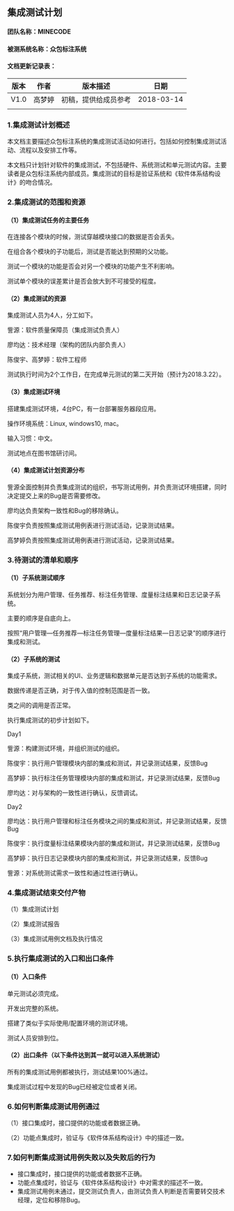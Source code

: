 ## 集成测试计划

#### 团队名称：MINECODE

#### 被测系统名称：众包标注系统



#### 文档更新记录表：

|  版本  |  作者  |    版本描述    |     日期     |
| :--: | :--: | :--------: | :--------: |
| V1.0 | 高梦婷  | 初稿，提供给成员参考 | 2018-03-14 |
|      |      |            |            |



### 1.集成测试计划概述

本文档主要描述众包标注系统的集成测试活动如何进行。包括如何控制集成测试活动、流程以及安排工作等。

本文档只计划针对软件的集成测试，不包括硬件、系统测试和单元测试内容。主要读者是众包标注系统内部成员。集成测试的目标是验证系统和《软件体系结构设计》的吻合情况。



### 2.集成测试的范围和资源

#### （1）集成测试任务的主要任务

在连接各个模块的时候，测试穿越模块接口的数据是否会丢失。

在组合各个模块的子功能后，测试是否能达到预期的父功能。

测试一个模块的功能是否会对另一个模块的功能产生不利影响。

测试单个模块的误差累计是否会放大到不可接受的程度。

#### （2）集成测试的资源

集成测试人员为4人，分工如下。

訾源：软件质量保障员（集成测试负责人）

廖均达：技术经理（架构的团队内部负责人）

陈俊宇、高梦婷：软件工程师

测试执行时间为2个工作日，在完成单元测试的第二天开始（预计为2018.3.22）。

#### （3）集成测试环境

搭建集成测试环境，4台PC，有一台部署服务器段应用。

操作环境系统：Linux, windows10, mac。

输入习惯：中文。

测试地点在图书馆研讨间。

#### （4）集成测试计划资源分布

訾源全面控制并负责集成测试的组织，书写测试用例，并负责测试环境搭建，同时决定提交上来的Bug是否需要修改。

廖均达负责架构一致性和Bug的移除确认。

陈俊宇负责按照集成测试用例表进行测试活动，记录测试结果。

高梦婷负责按照集成测试用例表进行测试活动，记录测试结果。



### 3.待测试的清单和顺序

#### （1）子系统测试顺序

系统划分为用户管理、任务推荐、标注任务管理、度量标注结果和日志记录子系统。

主要的顺序是自底向上。

按照“用户管理—任务推荐—标注任务管理—度量标注结果—日志记录”的顺序进行集成和测试。

#### （2）子系统的测试

集成子系统，测试相关的UI、业务逻辑和数据单元是否达到子系统的功能需求。

数据传递是否正确，对于传入值的控制范围是否一致。

类之间的调用是否正常。

执行集成测试的初步计划如下。

Day1

訾源：构建测试环境，并组织测试的组织。

陈俊宇：执行用户管理模块内部的集成和测试，并记录测试结果，反馈Bug

高梦婷：执行标注任务管理模块内部的集成和测试，并记录测试结果，反馈Bug

廖均达：对与架构的一致性进行确认，反馈调试。

Day2

廖均达：执行用户管理和标注任务模块之间的集成和测试，并记录测试结果，反馈Bug

陈俊宇：执行度量标注结果模块内部的集成和测试，并记录测试结果，反馈Bug

高梦婷：执行日志记录模块内部的集成和测试，并记录测试结果，反馈Bug

訾源：对系统测试需求一致性和通过性进行确认。

### 4.集成测试结束交付产物

（1）集成测试计划

（2）集成测试报告

（3）集成测试用例文档及执行情况

### 5.执行集成测试的入口和出口条件

#### （1）入口条件

单元测试必须完成。

开发出完整的系统。

搭建了类似于实际使用/配置环境的测试环境。

测试人员安排到位。

#### （2）出口条件（以下条件达到其一就可以进入系统测试）

所有的集成测试用例都被执行，测试结果100%通过。

集成测试过程中发现的Bug已经被定位或者关闭。

### 6.如何判断集成测试用例通过

（1）接口集成时，接口提供的功能或者数据正确。

（2）功能点集成时，验证与《软件体系结构设计》中的描述一致。

### 7.如何判断集成测试用例失败以及失败后的行为

- 接口集成时，接口提供的功能或者数据不正确。
- 功能点集成时，验证与《软件体系结构设计》中对需求的描述不一致。
- 集成测试用例未通过，提交测试负责人，由测试负责人判断是否需要转交技术经理，定位和移除Bug。





